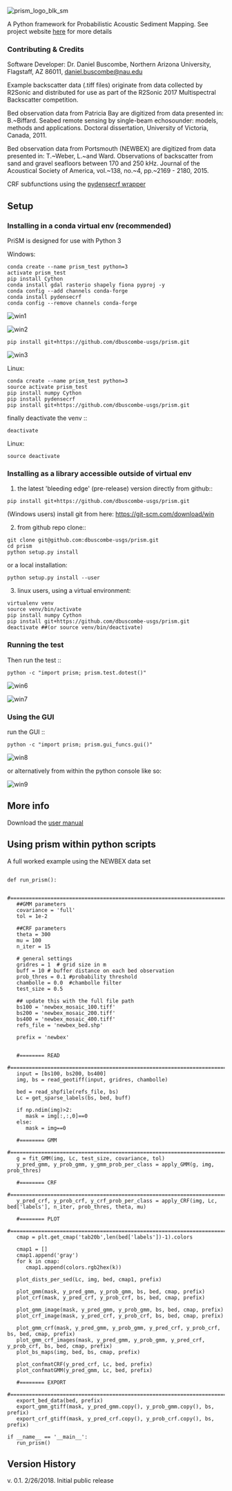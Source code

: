 
![prism_logo_blk_sm](https://user-images.githubusercontent.com/3596509/36518800-3d21b60e-1745-11e8-9a52-549b07dc9da1.png)

A Python framework for Probabilistic Acoustic Sediment Mapping. See project website [here](https://www.danielbuscombe.com/prism/) for more details


### Contributing & Credits
Software Developer: Dr. Daniel Buscombe, Northern Arizona University, Flagstaff, AZ 86011, daniel.buscombe@nau.edu

Example backscatter data (.tiff files) originate from data collected by R2Sonic and distributed for use as part of the R2Sonic 2017 Multispectral Backscatter competition.

Bed observation data from Patricia Bay are digitized from data presented in: B.~Biffard. Seabed remote sensing by single-beam echosounder: models, methods and applications. Doctoral dissertation, University of Victoria, Canada, 2011.

Bed observation data from Portsmouth (NEWBEX) are digitized from data presented in: T.~Weber, L.~and Ward. Observations of backscatter from sand and gravel seafloors between 170 and 250 kHz. Journal of the Acoustical Society of America, vol.~138, no.~4, pp.~2169 - 2180, 2015.

CRF subfunctions using the [pydensecrf wrapper](https://github.com/lucasb-eyer/pydensecrf) 

## Setup

### Installing in a conda virtual env (recommended)

PriSM is designed for use with Python 3

Windows:

```
conda create --name prism_test python=3
activate prism_test
pip install Cython
conda install gdal rasterio shapely fiona pyproj -y
conda config --add channels conda-forge
conda install pydensecrf
conda config --remove channels conda-forge
```

![win1](https://user-images.githubusercontent.com/3596509/36634602-3abda3d4-1964-11e8-9a17-970e296c807f.png)

![win2](https://user-images.githubusercontent.com/3596509/36635357-9c4b57b6-1970-11e8-88bf-272674b43222.png)

```
pip install git+https://github.com/dbuscombe-usgs/prism.git
```

![win3](https://user-images.githubusercontent.com/3596509/36634628-a567d768-1964-11e8-8d19-3e8aba9b6f03.png)


Linux:

```
conda create --name prism_test python=3
source activate prism_test
pip install numpy Cython
pip install pydensecrf
pip install git+https://github.com/dbuscombe-usgs/prism.git
```

finally deactivate the venv ::

```
deactivate
```

Linux:

```
source deactivate
```


### Installing as a library accessible outside of virtual env


1. the latest 'bleeding edge' (pre-release) version directly from github::

```
pip install git+https://github.com/dbuscombe-usgs/prism.git
```

(Windows users) install git from here: https://git-scm.com/download/win


2. from github repo clone::

```
git clone git@github.com:dbuscombe-usgs/prism.git
cd prism
python setup.py install
```

or a local installation:

```
python setup.py install --user
```

3. linux users, using a virtual environment:

```
virtualenv venv
source venv/bin/activate
pip install numpy Cython
pip install git+https://github.com/dbuscombe-usgs/prism.git
deactivate ##(or source venv/bin/deactivate)
```


### Running the test

Then run the test ::

```
python -c "import prism; prism.test.dotest()" 
```

![win6](https://user-images.githubusercontent.com/3596509/36634778-1683d2ec-1967-11e8-9d9e-13cd52029a99.png)

![win7](https://user-images.githubusercontent.com/3596509/36635231-da48e2c4-196e-11e8-985c-aaa0d62d95c5.png)

### Using the GUI

run the GUI ::

```
python -c "import prism; prism.gui_funcs.gui()" 
```

![win8](https://user-images.githubusercontent.com/3596509/36635719-76f30246-1977-11e8-9cae-d2f9caf8c4fd.png)


or alternatively from within the python console like so:

![win9](https://user-images.githubusercontent.com/3596509/36635727-9184bf82-1977-11e8-82fd-ed8b9304aa5f.png)


## More info

Download the [user manual](https://daniel-buscombe.squarespace.com/s/prism_manual-hwpp.pdf) 


## Using prism within python scripts

A full worked example using the NEWBEX data set

```

def run_prism():

   #==================================================================================
   ##GMM parameters
   covariance = 'full'
   tol = 1e-2

   ##CRF parameters
   theta = 300 
   mu = 100 
   n_iter = 15

   # general settings
   gridres = 1  # grid size in m
   buff = 10 # buffer distance on each bed observation
   prob_thres = 0.1 #probability threshold
   chambolle = 0.0  #chambolle filter
   test_size = 0.5

   ## update this with the full file path
   bs100 = 'newbex_mosaic_100.tiff'
   bs200 = 'newbex_mosaic_200.tiff'
   bs400 = 'newbex_mosaic_400.tiff'
   refs_file = 'newbex_bed.shp'

   prefix = 'newbex'


   #======== READ
   #==================================================================================
   input = [bs100, bs200, bs400]
   img, bs = read_geotiff(input, gridres, chambolle)

   bed = read_shpfile(refs_file, bs)
   Lc = get_sparse_labels(bs, bed, buff)

   if np.ndim(img)>2:
      mask = img[:,:,0]==0
   else:
      mask = img==0

   #======== GMM
   #==================================================================================
   g = fit_GMM(img, Lc, test_size, covariance, tol)
   y_pred_gmm, y_prob_gmm, y_gmm_prob_per_class = apply_GMM(g, img, prob_thres)

   #======== CRF
   #==================================================================================
   y_pred_crf, y_prob_crf, y_crf_prob_per_class = apply_CRF(img, Lc, bed['labels'], n_iter, prob_thres, theta, mu)

   #======== PLOT
   #==================================================================================
   cmap = plt.get_cmap('tab20b',len(bed['labels'])-1).colors

   cmap1 = []
   cmap1.append('gray')
   for k in cmap:
      cmap1.append(colors.rgb2hex(k))

   plot_dists_per_sed(Lc, img, bed, cmap1, prefix)

   plot_gmm(mask, y_pred_gmm, y_prob_gmm, bs, bed, cmap, prefix)
   plot_crf(mask, y_pred_crf, y_prob_crf, bs, bed, cmap, prefix)

   plot_gmm_image(mask, y_pred_gmm, y_prob_gmm, bs, bed, cmap, prefix)
   plot_crf_image(mask, y_pred_crf, y_prob_crf, bs, bed, cmap, prefix)

   plot_gmm_crf(mask, y_pred_gmm, y_prob_gmm, y_pred_crf, y_prob_crf, bs, bed, cmap, prefix)
   plot_gmm_crf_images(mask, y_pred_gmm, y_prob_gmm, y_pred_crf, y_prob_crf, bs, bed, cmap, prefix)
   plot_bs_maps(img, bed, bs, cmap, prefix)

   plot_confmatCRF(y_pred_crf, Lc, bed, prefix)
   plot_confmatGMM(y_pred_gmm, Lc, bed, prefix)

   #======== EXPORT
   #==================================================================================
   export_bed_data(bed, prefix)
   export_gmm_gtiff(mask, y_pred_gmm.copy(), y_prob_gmm.copy(), bs, prefix)
   export_crf_gtiff(mask, y_pred_crf.copy(), y_prob_crf.copy(), bs, prefix)

if __name__ == '__main__':
   run_prism()

```

## Version History

v. 0.1. 2/26/2018. Initial public release




